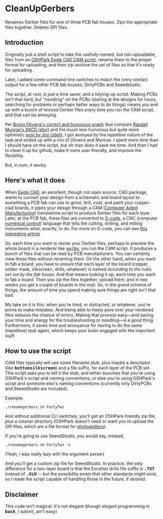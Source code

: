 # CleanUpGerbers
Renames Gerber files for one of three PCB fab houses. Zips the appropriate files together. Deletes GPI files.

<h2>Introduction</h2>

Originally just a shell script to take the usefully-named, but not-uploadable, files from an <a href="http://docs.oshpark.com/design-tools/eagle/generating-custom-gerbers/">OSHPark Eagle CAD CAM script</a>, rename them to the proper format for uploading, and then zip-archive the set of files so that it's ready for uploading. 

Later, I added some command-line switches to match the (very similar) output for a few other PCB fab houses, DirtyPCBs and Seeedstudio. 

The script, at root, is just a time saver, and a tidying-up script. Making PCBs isn't that hard, but "noodling" on the PCBs (staring at the designs for hours, searching for problems or perhaps better ways to do things) means you end up with a bunch of revised Gerber files every time you run the CAM script, and that can be annoying. 

Per <a href="https://plus.google.com/102451193315916178828/posts/MGxauXypb1Y">Bruno Oliveira's correct and humorous graph</a> (but compare <a href="http://xkcd.com/1319/">Randall Munroe's XKCD retort</a> and the much less humorous but quite more optimistic <a href="https://blog.jonudell.net/2012/01/09/another-way-to-think-about-geeks-and-repetitive-tasks/">post by Jon Udell</a>), I got annoyed by the repetitive nature of the task and ended up with a mix of Oliveira and Munroe. I spent more time than I should have on the script, but oh man does it save me time. And then I had to clean it up for github, make it more user friendly, and improve the flexibility.

But, in sum, it works. 

<h2>Here's what it does</h2>

When <a href="http://www.cadsoft.de">Eagle CAD</a>, an excellent, though not open source, CAD package, wants to convert your design from a schematic and board layout to something a PCB fab can use to grind, drill, coat, and paint your copper-clad boards, it pipes your design through a CAM (<a href="https://en.wikipedia.org/wiki/Computer-aided_manufacturing">Computer Aided Manufacturing</a>) translations script to produce Gerber files for each layer. Later, at the PCB fab, these files are converted to <a href="https://en.wikipedia.org/wiki/G-code">G-code</a>, a CNC (computer <a href="https://en.wikipedia.org/wiki/Numerical_control">numerical control</a>) language that tells the cutting, drilling, and milling instruments what, exactly, to do. For more on G-code, you can see <a href="http://cncutil.org/gcode-introduction.html">this interesting article</a>

So, each time you want to revise your Gerber files, perhaps to preview the whole board in a renderer like <a href="http://gerbv.geda-project.org"><tt>gerbv</tt></a>, you run the CAM script. It produces a bunch of files that can be read by PCB manufacturers. You can certainly view those files without renaming them. On the other hand, when you want to fab a board, you have to ensure that each layer of the board (copper, solder mask, silkscreen, drills, whatever) is named <i>according to the rules set out by the fab house</i>. And that means looking it up, each time you want to fab a board. Then you zip the files together, upload them, and in two weeks you get a couple of boards in the mail. So, in the grand scheme of things, the amount of time you spend making sure things are right isn't that bad. 

My take on it is this: when you're tired, or distracted, or whatever, you're prone to make mistakes. And being able to freely pore over your rendered files reduces the chance of errors. Making that process easy&mdash;and saving your time and energy for the troubleshooting or noodling&mdash;is a good thing. Furthermore, it saves time and annoyance for having to do the same (repetitive) task <i>again</i>, which keeps your brain engaged with the important stuff.

<h2>How to use the script</h2>

CAM files typically will use some filename stub, plus maybe a descriptor (like <b><tt>bottomsilkscreen</tt></b>) and a file suffix, for each layer of the PCB set. This script asks you to tell it the stub, and either assumes that you're using OSHPark's script and naming conventions, or else you're using OSHPark's script and someone <i>else's</i> naming conventions (currently only DirtyPCBs and SeeedStudio are included). 

Example:

```./renamegerbers.sh FortyTwo```

And without additional CLI switches, you'll get an OSHPark-friendly zip file, plus a cleaner directory (OSHPark doesn't need or want you to upload the GPI files, which are a file format for <a href="https://en.wikipedia.org/wiki/Photoplotter">photoplotters</a>). 

If you're going to use SeeedStudio, you would say, instead, 

```./renamegerbers.sh FortyTwo -s ```

(Yeah, I was really lazy with the argument parser)

And you'll get a custom zip file for SeeedStudio. In practice, the only difference for a two-layer board is that the Excellon drills file suffix is <b><tt>.TXT</tt></b> instead of <b><tt>.XLN</tt></b> -- but the possibility exists that other standards might exist, so I made the script capable of handling those in the future, if desired.

<H2>Disclaimer</H2>

This code isn't magical. It's not elegant (though elegant programming in <b><tt>bash</tt></b>, I submit, ain't easy)
